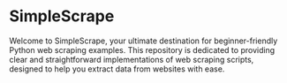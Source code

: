 # SimpleScrape
Welcome to SimpleScrape, your ultimate destination for beginner-friendly Python web scraping examples. This repository is dedicated to providing clear and straightforward implementations of web scraping scripts, designed to help you extract data from websites with ease.
